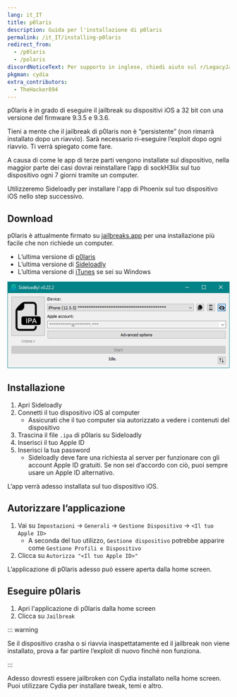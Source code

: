 ```yaml
---
lang: it_IT
title: p0laris
description: Guida per l'installazione di p0laris
permalink: /it_IT/installing-p0laris
redirect_from:
  - /p0laris
  - /polaris
discordNoticeText: Per supporto in inglese, chiedi aiuto sul r/LegacyJailbreak [Discord Server](http://discord.legacyjailbreak.com/).
pkgman: cydia
extra_contributors:
  - TheHacker894
---
```


p0laris è in grado di eseguire il jailbreak su dispositivi iOS a 32 bit con una versione del firmware 9.3.5 e 9.3.6.

Tieni a mente che il jailbreak di p0laris non è “persistente” (non rimarrà installato dopo un riavvio). Sarà necessario ri-eseguire l’exploit dopo ogni riavvio. Ti verrà spiegato come fare.

A causa di come le app di terze parti vengono installate sul dispositivo, nella maggior parte dei casi dovrai reinstallare l’app di sockH3lix sul tuo dispositivo ogni 7 giorni tramite un computer.

Utilizzeremo Sideloadly per installare l'app di Phoenix sul tuo dispositivo iOS nello step successivo.

## Download

<div class="custom-container tip" id="ifJailbreaksAppSigned"><p>
p0laris è attualmente firmato su <a href="https://jailbreaks.app/legacy.html" target="_blank">jailbreaks.app</a> per una installazione più facile che non richiede un computer.
</p></div>

- L’ultima versione di [p0laris](https://p0laris.dev/)
- L’ultima versione di [Sideloadly](https://sideloadly.io/)
- L’ultima versione di [iTunes](https://www.apple.com/itunes/download/win32) se sei su Windows

![Uno screenshot dell’applicazione di Sideloadly (Windows)](/assets/images/sideloadly_win.png)

## Installazione

1. Apri Sideloadly
1. Connetti il tuo dispositivo iOS al computer
    - Assicurati che il tuo computer sia autorizzato a vedere i contenuti del dispositivo
1. Trascina il file `.ipa` di p0laris su Sideloadly
1. Inserisci il tuo Apple ID
1. Inserisci la tua password
    - Sideloadly deve fare una richiesta al server per funzionare con gli account Apple ID gratuiti. Se non sei d’accordo con ciò, puoi sempre usare un Apple ID alternativo.

L’app verrà adesso installata sul tuo dispositivo iOS.

## Autorizzare l’applicazione

1. Vai su `Impostazioni` -> `Generali` -> `Gestione Dispositivo` -> `<Il tuo Apple ID>`
    - A seconda del tuo utilizzo, `Gestione dispositivo` potrebbe apparire come `Gestione Profili e Dispositivo`
1. Clicca su `Autorizza "<Il tuo Apple ID>"`

L’applicazione di p0laris adesso può essere aperta dalla home screen.

## Eseguire p0laris

1. Apri l'applicazione di p0laris dalla home screen
1. Clicca su `Jailbreak`

::: warning

Se il dispositivo crasha o si riavvia inaspettatamente ed il jailbreak non viene installato, prova a far partire l’exploit di nuovo finché non funziona.

:::

Adesso dovresti essere jailbroken con Cydia installato nella home screen. Puoi utilizzare Cydia per installare <router-link to="/it_IT/faq/#what-are-tweaks">tweak</router-link>, temi e altro.

